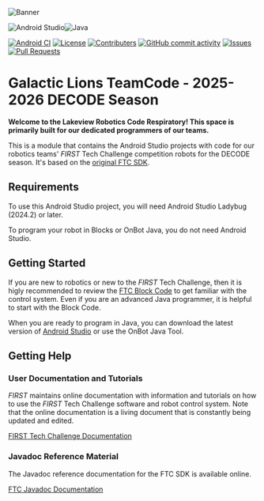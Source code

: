 <!--GalacticLions2526 ReadMe | Built by @ZRJohnson208-->

![Banner](https://github.com/ZRJohnson208/GalacticLions-CodeVault/blob/main/Repo-Banner-New.png)

![Android Studio](https://img.shields.io/badge/built_in-Android_Studio-3DDC84?style=for-the-badge)![Java](https://img.shields.io/badge/with-java-%23ED8B00.svg?style=for-the-badge)

[![Android CI](https://github.com/GalacticLions/GalacticLions2526/actions/workflows/android-ci.yml/badge.svg)](https://github.com/GalacticLions/GalacticLions2526/actions/workflows/android-ci.yml)
[![License](https://img.shields.io/github/license/GalacticLions/GalacticLions2526?color=0088ff)](https://raw.githubusercontent.com/GalacticLions/GalacticLions2526/refs/heads/master/LICENSE)
[![Contributers](https://img.shields.io/github/contributors/GalacticLions/GalacticLions2526?color=0088ff)](https://github.com/GalacticLions/GalacticLions2526/graphs/contributors)
[![GitHub commit activity](https://img.shields.io/github/commit-activity/m/GalacticLions/GalacticLions2526?color=0088ff)](https://github.com/GalacticLions/GalacticLions2526/pulse/monthly)
[![Issues](https://img.shields.io/github/issues/GalacticLions/GalacticLions2526?color=0088ff)](https://github.com/GalacticLions/GalacticLions2526/issues)
[![Pull Requests](https://img.shields.io/github/issues-pr/GalacticLions/GalacticLions2526?color=0088ff)](https://github.com/GalacticLions/GalacticLions2526/pulls)

# Galactic Lions TeamCode - 2025-2026 DECODE Season
**Welcome to the Lakeview Robotics Code Respiratory! This space is primarily built for our dedicated programmers of our teams.**

This is a module that contains the Android Studio projects with code for our robotics teams' _FIRST_ Tech Challenge competition robots for the DECODE season. It's based on the [original FTC SDK](https://github.com/FIRST-Tech-Challenge/FtcRobotController).

## Requirements

To use this Android Studio project, you will need Android Studio Ladybug (2024.2) or later.

To program your robot in Blocks or OnBot Java, you do not need Android Studio.

## Getting Started

If you are new to robotics or new to the _FIRST_ Tech Challenge, then it is higly recommended to review the [FTC Block Code](https://ftc-docs.firstinspires.org/programming_resources/blocks/Blocks-Tutorial.html) to get familiar with the control system. Even if you are an advanced Java programmer, it is helpful to start with the Block Code.

When you are ready to program in Java, you can download the latest version of [Android Studio](https://developer.android.com/studio?gad_source=1&gclid=CjwKCAiAzvC9BhADEiwAEhtlN1GO7x4DcoMQ9Q-BR-_y67NSKy9FjMK88L6woepRECnAuXiWYT9yrRoCiA4QAvD_BwE&gclsrc=aw.ds) or use the OnBot Java Tool.

## Getting Help
### User Documentation and Tutorials
_FIRST_ maintains online documentation with information and tutorials on how to use the _FIRST_ Tech Challenge software and robot control system. Note that the online documentation is a living document that is constantly being updated and edited.

[FIRST Tech Challenge Documentation](https://ftc-docs.firstinspires.org/en/latest/)

### Javadoc Reference Material
The Javadoc reference documentation for the FTC SDK is available online.

[FTC Javadoc Documentation](https://javadoc.io/doc/org.firstinspires.ftc)
